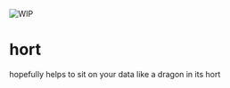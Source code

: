 ![WIP](https://img.shields.io/badge/work%20in%20progress-red)

# hort
hopefully helps to sit on your data like a dragon in its hort
